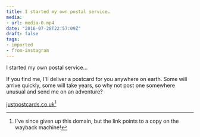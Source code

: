 ```yaml
---
title: I started my own postal service…
media:
- url: media-0.mp4
date: "2016-07-28T22:57:09Z"
draft: false
tags:
- imported
- from-instagram
---
```

I started my own postal service…

If you find me, I'll deliver a postcard for you anywhere on earth. Some will arrive quickly, some will take years, so why not post one somewhere unusual and send me on an adventure?

[justpostcards.co.uk](https://web.archive.org/web/20161015062435/http://www.justpostcards.co.uk/)[^1]

[^1]: I've since given up this domain, but the link points to a copy on the wayback machine!
